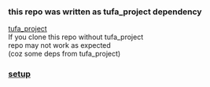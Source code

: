 ### this repo was written as tufa_project dependency
[tufa_project](https://github.com/kuqmua/tufa_project) </br>
If you clone this repo without tufa_project </br>
repo may not work as expected </br>
(coz some deps from tufa_project)

### [setup](https://github.com/kuqmua/tufa_project/blob/main/setup.md#heading25)